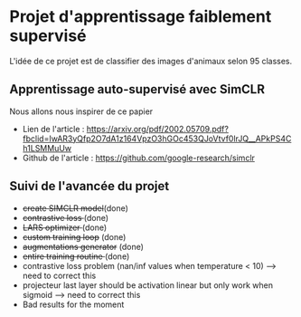 # Projet d'apprentissage faiblement supervisé
L'idée de ce projet est de classifier des images d'animaux selon 95 classes. 
## Apprentissage auto-supervisé avec SimCLR 
Nous allons nous inspirer de ce papier  
* Lien de l'article : https://arxiv.org/pdf/2002.05709.pdf?fbclid=IwAR3yQfp2O7dA1z164VpzO3hGOc453QJoVtvf0lrJQ__APkPS4Ch1LSMMuUw
* Github de l'article : https://github.com/google-research/simclr

## Suivi de l'avancée du projet
* <del>create SIMCLR model</del>(done) 
* <del>contrastive loss </del> (done)
* <del> LARS optimizer </del> (done)
* <del> custom training loop</del> (done)
* <del> augmentations generator</del> (done)
* <del> entire training routine </del>(done)
* contrastive loss problem (nan/inf values when temperature < 10)  --> need to correct this
* projecteur last layer should be activation linear but only work when sigmoid --> need to correct this
* Bad results for the moment


